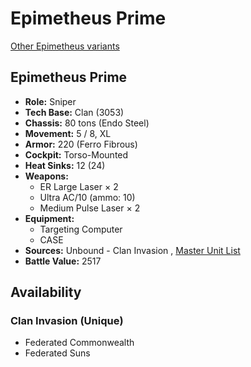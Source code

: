 # Epimetheus Prime 

[Other Epimetheus variants](../epimetheus.md) 

## Epimetheus Prime 

- **Role:** Sniper 
- **Tech Base:** Clan (3053) 
- **Chassis:** 80 tons (Endo Steel) 
- **Movement:** 5 / 8, XL 
- **Armor:** 220 (Ferro Fibrous) 
- **Cockpit:** Torso-Mounted 
- **Heat Sinks:** 12 (24) 
- **Weapons:** 
  - ER Large Laser × 2 
  - Ultra AC/10 (ammo: 10) 
  - Medium Pulse Laser × 2 
- **Equipment:** 
  - Targeting Computer 
  - CASE 
- **Sources:** Unbound - Clan Invasion , [Master Unit List](http://masterunitlist.info/Unit/Details/4129/epimetheus-prime) 
- **Battle Value:** 2517 

## Availability 

### Clan Invasion (Unique) 

- Federated Commonwealth 
- Federated Suns 

